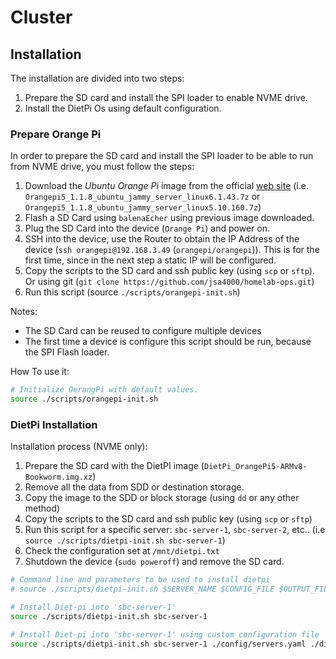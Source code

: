 # Cluster

## Installation

The installation are divided into two steps:

1. Prepare the SD card and install the SPI loader to enable NVME drive.
2. Install the DietPi Os using default configuration.

### Prepare Orange Pi

In order to prepare the SD card and install the SPI loader to be able to run from NVME drive, you must follow the steps:

1. Download the *Ubuntu Orange Pi* image from the official [web site](http://www.orangepi.org/html/hardWare/computerAndMicrocontrollers/service-and-support/Orange-pi-5.html) (i.e. `Orangepi5_1.1.8_ubuntu_jammy_server_linux6.1.43.7z` or `Orangepi5_1.1.8_ubuntu_jammy_server_linux5.10.160.7z`)
2. Flash a SD Card using `balenaEcher` using previous image downloaded.
3. Plug the SD Card into the device (`Orange Pi`) and power on.
4. SSH into the device, use the Router to obtain the IP Address of the device (`ssh orangepi@192.168.3.49` (`orangepi/orangepi`)). This is for the first time, since in the next step a static IP will be configured.
5. Copy the scripts to the SD card and ssh public key (using `scp` or `sftp`). Or using git (`git clone https://github.com/jsa4000/homelab-ops.git`)
6. Run this script (source `./scripts/orangepi-init.sh`)

Notes:

- The SD Card can be reused to configure multiple devices
- The first time a device is configure this script should be run, because the SPI Flash loader.

How To use it:

```bash
# Initialize OerangPi with default values.
source ./scripts/orangepi-init.sh
```

### DietPi Installation

Installation process (NVME only):

1. Prepare the SD card with the DietPI image (`DietPi_OrangePi5-ARMv8-Bookworm.img.xz`)
2. Remove all the data from SDD or destination storage.
3. Copy the image to the SDD or block storage (using `dd` or any other method)
4. Copy the scripts to the SD card and ssh public key (using `scp` or `sftp`)
5. Run this script for a specific server: `sbc-server-1`, `sbc-server-2`, etc.. (i.e `source ./scripts/dietpi-init.sh sbc-server-1`)
6. Check the configuration set at `/mnt/dietpi.txt`
7. Shutdown the device (`sudo poweroff`) and remove the SD card.

```bash
# Command line and parameters to be used to install dietpi
# source ./scripts/dietpi-init.sh $SERVER_NAME $CONFIG_FILE $OUTPUT_FILE

# Install Diet-pi into 'sbc-server-1'
source ./scripts/dietpi-init.sh sbc-server-1

# Install Diet-pi into 'sbc-server-1' using custom configuration file
source ./scripts/dietpi-init.sh sbc-server-1 ./config/servers.yaml ./dietpi.txt

```
